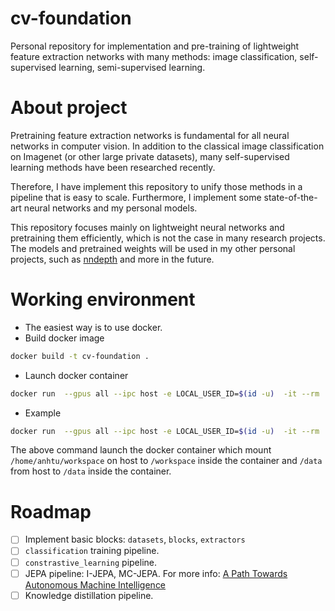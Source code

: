 # cv-foundation
Personal repository for implementation and pre-training of lightweight feature extraction networks with many methods: image classification, self-supervised learning, semi-supervised learning.


# About project
Pretraining feature extraction networks is fundamental for all neural networks in computer vision. In addition to the classical image classification on Imagenet (or other large private datasets), many self-supervised learning methods have been researched recently.

Therefore, I have implement this repository to unify those methods in a pipeline that is easy to scale. Furthermore, I implement some state-of-the-art neural networks and my personal models.

 This repository focuses mainly on lightweight neural networks and pretraining them efficiently, which is not the case in many research projects. The models and pretrained weights will be used in my other personal projects, such as [nndepth](https://github.com/anhtu293/nndepth/tree/master) and more in the future.


# Working environment
- The easiest way is to use docker.
- Build docker image
```bash
docker build -t cv-foundation .
```
- Launch docker container
```bash
docker run  --gpus all --ipc host -e LOCAL_USER_ID=$(id -u)  -it --rm  -v MOUNT_YOUR_DISK  --privileged -e DISPLAY=$DISPLAY -v /tmp/.X11-unix:/tmp/.X11-unix cv-foundation
```
- Example
```bash
docker run  --gpus all --ipc host -e LOCAL_USER_ID=$(id -u)  -it --rm  -v /home/anhtu/workspace:/workspace -v /data:/data  --privileged -e DISPLAY=$DISPLAY -v /tmp/.X11-unix:/tmp/.X11-unix cv-foundation
```
The above command launch the docker container which mount `/home/anhtu/workspace` on host to `/workspace` inside the container and `/data` from host to `/data` inside the container.


# Roadmap
- [ ] Implement basic blocks: `datasets`, `blocks`, `extractors`
- [ ] `classification` training pipeline.
- [ ] `constrastive_learning` pipeline.
- [ ] JEPA pipeline: I-JEPA, MC-JEPA. For more info: [A Path Towards Autonomous Machine Intelligence](https://openreview.net/pdf?id=BZ5a1r-kVsf)
- [ ] Knowledge distillation pipeline.

